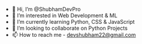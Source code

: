 - 👋 Hi, I’m @ShubhamDevPro
- 👀 I’m interested in Web Development & ML
- 🌱 I’m currently learning Python, CSS & JavaScript
- 💞️ I’m looking to collaborate on Python Projects
- 📫 How to reach me - devshubham22@gmail.com





